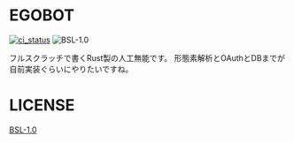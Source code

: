 # EGOBOT
[![ci_status](https://circleci.com/gh/namachan10777/egobot/tree/master.svg?style=shield&circle-token=d3af56239dfb721f37a0feb7e522219d2d907013)](https://circleci.com/gh/namachan10777/egobot)
![BSL-1.0](https://img.shields.io/badge/License-BSL%201.0-blue.svg)

フルスクラッチで書くRust製の人工無能です。
形態素解析とOAuthとDBまでが自前実装ぐらいにやりたいですね。

# LICENSE
[BSL-1.0](https://opensource.org/licenses/BSL-1.0)
